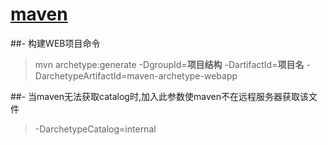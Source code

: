 # [maven](http://maven.apache.org/)
##- 构建WEB项目命令
> mvn archetype:generate -DgroupId=**项目结构** -DartifactId=**项目名** -DarchetypeArtifactId=maven-archetype-webapp

##- 当maven无法获取catalog时,加入此参数使maven不在远程服务器获取该文件
> -DarchetypeCatalog=internal